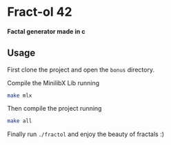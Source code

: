# Fract-ol 42

#### Factal generator made in c

## Usage

First clone the project and open the `bonus` directory.

Compile the MinilibX Lib running

```sh
make mlx
```

Then compile the project running

```sh
make all
```

Finally run `./fractol` and enjoy the beauty of fractals :)

<!-- You can also generate a specific fractal among the following, the Julia set, the Mandelbrot set, the Burningship set or the Apollonian gasket fractal. -->
